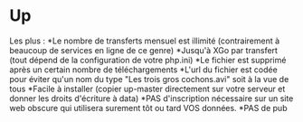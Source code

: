Up
=======


Les plus : 
*Le nombre de transferts mensuel est illimité (contrairement à beaucoup de services en ligne de ce genre)
*Jusqu'à XGo par transfert (tout dépend de la configuration de votre php.ini)
*Le fichier est supprimé après un certain nombre de téléchargements
*L'url du fichier est codée pour éviter qu'un nom du type "Les trois gros cochons.avi" soit à la vue de tous 
*Facile à installer (copier up-master directement sur votre serveur et donner les droits d'écriture à data)
*PAS d'inscription nécessaire sur un site web obscure qui utilisera surement tôt ou tard VOS données.
*PAS de pub

